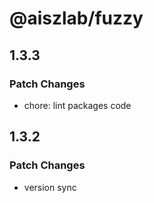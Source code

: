 # @aiszlab/fuzzy

## 1.3.3

### Patch Changes

- chore: lint packages code

## 1.3.2

### Patch Changes

- version sync
